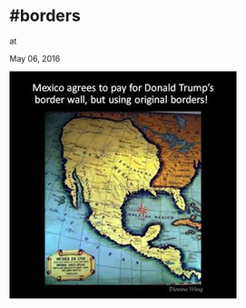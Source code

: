 # #borders











at

May 06, 2016















![](13087738_10154123923167463_1651857445354341731_n.jpg)
